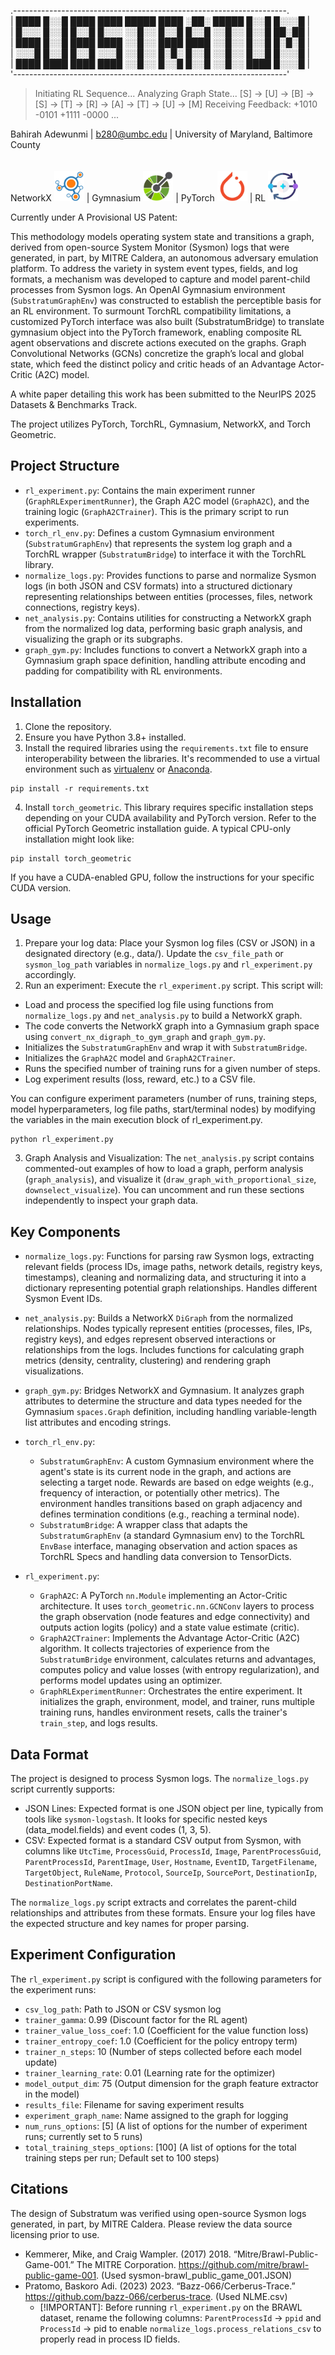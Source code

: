 .--------------------------------------------------------------------.\
| ████  █░░█  ████  ████  █████  ████  ░██░  █████  █░░█  █░░░█ |\
| █░░░  █░░█  █░░█  █░░░  ░░█░░  █░░█  █░░█  ░░█░░  █░░█  ██░██ |\
| ████  █░░█  ████  ████  ░░█░░  ████  ████  ░░█░░  █░░█  █░█░█ |\
| ░░░█  █░░█  █░░█  ░░░█  ░░█░░  █░█░  █░░█  ░░█░░  █░░█  █░░░█ |\
| ████  ████  ████  ████  ░░█░░  █░░█  █░░█  ░░█░░  ████  █░░░█ |\
'--------------------------------------------------------------------'
> Initiating RL Sequence... Analyzing Graph State...
> [S] -> [U] -> [B] -> [S] -> [T] -> [R] -> [A] -> [T] -> [U] -> [M]
> Receiving Feedback: +1010 -0101 +1111 -0000 ...

Bahirah Adewunmi | b280@umbc.edu | University of Maryland, Baltimore County
<br>
<br>
<br>
NetworkX <img src="./images/NetworkX.png" width="48"> | Gymnasium <img src="./images/OpenAPI.png" width="48"> | PyTorch <img src="./images/PyTorch.png" width="48"> | RL <img src="./images/reinforcement-learning.png" width="48">


Currently under A Provisional US Patent:

This methodology models operating system state and transitions a graph, derived from open-source System Monitor (Sysmon) logs that were generated, in part, by MITRE Caldera, an autonomous adversary emulation platform. To address the variety in system event types, fields, and log formats, a mechanism was developed to capture and model parent-child processes from Sysmon logs. An OpenAI Gymnasium environment (`SubstratumGraphEnv`) was constructed to establish the perceptible basis for an RL environment. To surmount TorchRL compatibility limitations, a customized PyTorch interface was also built (SubstratumBridge) to translate gymnasium object into the PyTorch framework, enabling composite RL agent observations and discrete actions executed on the graphs. Graph Convolutional Networks (GCNs) concretize the graph’s local and global state, which feed the distinct policy and critic heads of an Advantage Actor-Critic (A2C) model. 

A white paper detailing this work has been submitted to the NeurIPS 2025 Datasets & Benchmarks Track.

The project utilizes PyTorch, TorchRL, Gymnasium, NetworkX, and Torch Geometric.

## Project Structure
- `rl_experiment.py`: Contains the main experiment runner (`GraphRLExperimentRunner`), the Graph A2C model (`GraphA2C`), and the training logic (`GraphA2CTrainer`). This is the primary script to run experiments.
- `torch_rl_env.py`: Defines a custom Gymnasium environment (`SubstratumGraphEnv`) that represents the system log graph and a TorchRL wrapper (`SubstratumBridge`) to interface it with the TorchRL library.
- `normalize_logs.py`: Provides functions to parse and normalize Sysmon logs (in both JSON and CSV formats) into a structured dictionary representing relationships between entities (processes, files, network connections, registry keys).
- `net_analysis.py`: Contains utilities for constructing a NetworkX graph from the normalized log data, performing basic graph analysis, and visualizing the graph or its subgraphs.
- `graph_gym.py`: Includes functions to convert a NetworkX graph into a Gymnasium graph space definition, handling attribute encoding and padding for compatibility with RL environments.

## Installation
1. Clone the repository.
2. Ensure you have Python 3.8+ installed.
3. Install the required libraries using the `requirements.txt` file to ensure interoperability between the libraries. It's recommended to use a virtual environment such as [virtualenv](https://virtualenv.pypa.io/en/latest/) or [Anaconda](https://www.anaconda.com/download).
```
pip install -r requirements.txt
```
4. Install `torch_geometric`. This library requires specific installation steps depending on your CUDA availability and PyTorch version. Refer to the official PyTorch Geometric installation guide. A typical CPU-only installation might look like:
```
pip install torch_geometric
```

If you have a CUDA-enabled GPU, follow the instructions for your specific CUDA version.

## Usage
1. Prepare your log data: Place your Sysmon log files (CSV or JSON) in a designated directory (e.g., data/). Update the `csv_file_path` or `sysmon_log_path` variables in `normalize_logs.py` and `rl_experiment.py` accordingly.
2. Run an experiment: Execute the `rl_experiment.py` script. This script will:
  - Load and process the specified log file using functions from `normalize_logs.py` and `net_analysis.py` to build a NetworkX graph.
  - The code converts the NetworkX graph into a Gymnasium graph space using `convert_nx_digraph_to_gym_graph` and  `graph_gym.py`.
  - Initializes the `SubstratumGraphEnv` and wrap it with `SubstratumBridge`.
  - Initializes the `GraphA2C` model and `GraphA2CTrainer`.
  - Runs the specified number of training runs for a given number of steps.
  - Log experiment results (loss, reward, etc.) to a CSV file.

You can configure experiment parameters (number of runs, training steps, model hyperparameters, log file paths, start/terminal nodes) by modifying the variables in the main execution block of rl_experiment.py.
```
python rl_experiment.py
```
3. Graph Analysis and Visualization: The `net_analysis.py` script contains commented-out examples of how to load a graph, perform analysis (`graph_analysis`), and visualize it (`draw_graph_with_proportional_size`, `downselect_visualize`). You can uncomment and run these sections independently to inspect your graph data.

## Key Components
- `normalize_logs.py`: Functions for parsing raw Sysmon logs, extracting relevant fields (process IDs, image paths, network details, registry keys, timestamps), cleaning and normalizing data, and structuring it into a dictionary representing potential graph relationships. Handles different Sysmon Event IDs. 
- `net_analysis.py`: Builds a NetworkX `DiGraph` from the normalized relationships. Nodes typically represent entities (processes, files, IPs, registry keys), and edges represent observed interactions or relationships from the logs. Includes functions for calculating graph metrics (density, centrality, clustering) and rendering graph visualizations.
- `graph_gym.py`: Bridges NetworkX and Gymnasium. It analyzes graph attributes to determine the structure and data types needed for the Gymnasium `spaces.Graph` definition, including handling variable-length list attributes and encoding strings.

- `torch_rl_env.py`:
  - `SubstratumGraphEnv`: A custom Gymnasium environment where the agent's state is its current node in the graph, and actions are selecting a target node. Rewards are based on edge weights (e.g., frequency of interaction, or potentially other metrics). The environment handles transitions based on graph adjacency and defines termination conditions (e.g., reaching a terminal node).
  - `SubstratumBridge`: A wrapper class that adapts the `SubstratumGraphEnv` (a standard Gymnasium env) to the TorchRL `EnvBase` interface, managing observation and action spaces as TorchRL Specs and handling data conversion to TensorDicts.
- `rl_experiment.py`:
  - `GraphA2C`: A PyTorch `nn.Module` implementing an Actor-Critic architecture. It uses `torch_geometric.nn.GCNConv` layers to process the graph observation (node features and edge connectivity) and outputs action logits (policy) and a state value estimate (critic).
  - `GraphA2CTrainer`: Implements the Advantage Actor-Critic (A2C) algorithm. It collects trajectories of experience from the `SubstratumBridge` environment, calculates returns and advantages, computes policy and value losses (with entropy regularization), and performs model updates using an optimizer.
  - `GraphRLExperimentRunner`: Orchestrates the entire experiment. It initializes the graph, environment, model, and trainer, runs multiple training runs, handles environment resets, calls the trainer's `train_step`, and logs results.

## Data Format
The project is designed to process Sysmon logs. The `normalize_logs.py` script currently supports:
- JSON Lines: Expected format is one JSON object per line, typically from tools like `sysmon-logstash`. It looks for specific nested keys (data_model.fields) and event codes (1, 3, 5).
- CSV: Expected format is a standard CSV output from Sysmon, with columns like `UtcTime`, `ProcessGuid`, `ProcessId`, `Image`, `ParentProcessGuid`, `ParentProcessId`, `ParentImage`, `User`, `Hostname`, `EventID`, `TargetFilename`, `TargetObject`, `RuleName`, `Protocol`, `SourceIp`, `SourcePort`, `DestinationIp`, `DestinationPortName`.

The `normalize_logs.py` script extracts and correlates the parent-child relationships and attributes from these formats. Ensure your log files have the expected structure and key names for proper parsing.

## Experiment Configuration
The `rl_experiment.py` script is configured with the following parameters for the experiment runs:
-  `csv_log_path`: Path to JSON or CSV sysmon log
- `trainer_gamma`: 0.99 (Discount factor for the RL agent)
- `trainer_value_loss_coef`: 1.0 (Coefficient for the value function loss)
- `trainer_entropy_coef`: 1.0 (Coefficient for the policy entropy term)
- `trainer_n_steps`: 10 (Number of steps collected before each model update)
- `trainer_learning_rate`: 0.01 (Learning rate for the optimizer)
- `model_output_dim`: 75 (Output dimension for the graph feature extractor in the model)
- `results_file`: Filename for saving experiment results
- `experiment_graph_name`: Name assigned to the graph for logging
- `num_runs_options`: [5] (A list of options for the number of experiment runs; currently set to 5 runs)
- `total_training_steps_options`: [100] (A list of options for the total training steps per run; Default set to 100 steps)

## Citations
The design of Substratum was verified using open-source Sysmon logs generated, in part, by MITRE Caldera. Please review the data source licensing prior to use.
- Kemmerer, Mike, and Craig Wampler. (2017) 2018. “Mitre/Brawl-Public-Game-001.” The MITRE Corporation. https://github.com/mitre/brawl-public-game-001. (Used sysmon-brawl_public_game_001.JSON)
- Pratomo, Baskoro Adi. (2023) 2023. “Bazz-066/Cerberus-Trace.” https://github.com/bazz-066/cerberus-trace. (Used NLME.csv)
  - [!IMPORTANT]: Before running `rl_experiment.py` on the BRAWL dataset, rename the following columns:  `ParentProcessId` -> `ppid` and `ProcessId` -> pid to enable `normalize_logs.process_relations_csv` to properly read in process ID fields.
